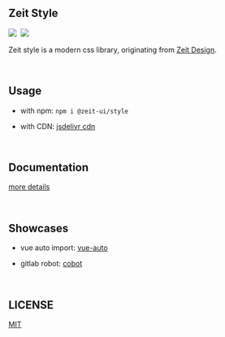 ## Zeit Style
<p align="left">
  <img src="https://circleci.com/gh/zeit-ui/zeit-style/tree/master.svg?style=svg"><span>&nbsp</span>
  <img src="https://img.shields.io/badge/minzipped-11kb-green.svg?style=popout&colorB=01b301">
</p>

Zeit style is a modern css library, originating from [Zeit Design](https://zeit.co/design).

<br/>

## Usage

- with npm: `npm i @zeit-ui/style`

- with CDN: [jsdelivr cdn](https://cdn.jsdelivr.net/npm/@zeit-ui/style@latest/dist/style.css)

<br/>

## Documentation
[more details](https://zeit-style.now.sh/)

<br/>

## Showcases

- vue auto import: [vue-auto](https://vue-auto.lambdas.dev/)

- gitlab robot: [cobot](https://cobot.lambdas.dev/)

<br/>

## LICENSE
[MIT](LICENSE)

